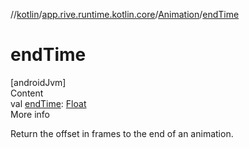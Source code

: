 //[kotlin](../../../index.md)/[app.rive.runtime.kotlin.core](../index.md)/[Animation](index.md)/[endTime](end-time.md)



# endTime  
[androidJvm]  
Content  
val [endTime](end-time.md): [Float](https://kotlinlang.org/api/latest/jvm/stdlib/kotlin/-float/index.html)  
More info  


Return the offset in frames to the end of an animation.

  



